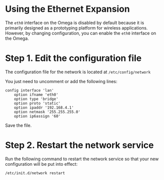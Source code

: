 # Using the Ethernet Expansion

The `eth0` interface on the Omega is disabled by default because it is primarily designed as a prototyping platform for wireless applications. However, by changing configuration, you can enable the `eth0` interface on the Omega.

# Step 1. Edit the configuration file

The configuration file for the network is located at `/etc/config/network`

You just need to uncomment or add the following lines:

```
config interface 'lan'
	option ifname 'eth0'
	option type 'bridge'
	option proto 'static'
	option ipaddr '192.168.4.1'
	option netmask '255.255.255.0'
	option ip6assign '60'
```

Save the file.

# Step 2. Restart the network service

Run the following command to restart the network service so that your new configuration will be put into effect:

```
/etc/init.d/network restart
```